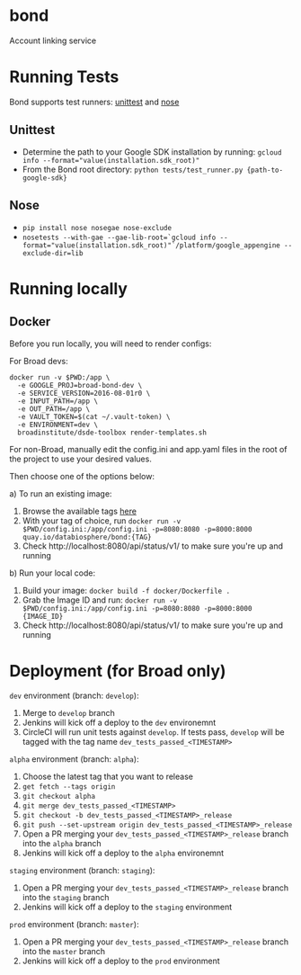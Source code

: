 # bond
Account linking service

# Running Tests

Bond supports test runners: [unittest](https://docs.python.org/2/library/unittest.html) and 
[nose](https://github.com/Trii/NoseGAE) 

## Unittest

* Determine the path to your Google SDK installation by running: `gcloud info --format="value(installation.sdk_root)"`
* From the Bond root directory: `python tests/test_runner.py {path-to-google-sdk}`

## Nose
* `pip install nose nosegae nose-exclude`
* ```nosetests --with-gae --gae-lib-root=`gcloud info --format="value(installation.sdk_root)"`/platform/google_appengine --exclude-dir=lib```

# Running locally

## Docker

Before you run locally, you will need to render configs:

For Broad devs:

```
docker run -v $PWD:/app \
  -e GOOGLE_PROJ=broad-bond-dev \
  -e SERVICE_VERSION=2016-08-01r0 \
  -e INPUT_PATH=/app \
  -e OUT_PATH=/app \
  -e VAULT_TOKEN=$(cat ~/.vault-token) \
  -e ENVIRONMENT=dev \
  broadinstitute/dsde-toolbox render-templates.sh
```
  
For non-Broad, manually edit the config.ini and app.yaml files in the root of the project to use your desired values.

Then choose one of the options below:

a) To run an existing image:

1) Browse the available tags [here](https://quay.io/repository/databiosphere/bond?tag=latest&tab=tags)
2) With your tag of choice, run `docker run -v $PWD/config.ini:/app/config.ini -p=8080:8080 -p=8000:8000 quay.io/databiosphere/bond:{TAG}`
3) Check http://localhost:8080/api/status/v1/ to make sure you're up and running

b) Run your local code:

1) Build your image: `docker build -f docker/Dockerfile .`
2) Grab the Image ID and run: `docker run -v $PWD/config.ini:/app/config.ini -p=8080:8080 -p=8000:8000 {IMAGE_ID}`
3) Check http://localhost:8080/api/status/v1/ to make sure you're up and running

# Deployment (for Broad only)

`dev` environment (branch: `develop`):
1) Merge to `develop` branch
2) Jenkins will kick off a deploy to the `dev` environemnt
3) CircleCI will run unit tests against `develop`. If tests pass, `develop` will be tagged with the tag name `dev_tests_passed_<TIMESTAMP>`

`alpha` environment (branch: `alpha`):
1) Choose the latest tag that you want to release
2) `get fetch --tags origin`
3) `git checkout alpha`
4) `git merge dev_tests_passed_<TIMESTAMP>`
5) `git checkout -b dev_tests_passed_<TIMESTAMP>_release`
6) `git push --set-upstream origin dev_tests_passed_<TIMESTAMP>_release`
7) Open a PR merging your `dev_tests_passed_<TIMESTAMP>_release` branch into the `alpha` branch
8) Jenkins will kick off a deploy to the `alpha` environemnt


`staging` environment (branch: `staging`):
1) Open a PR merging your `dev_tests_passed_<TIMESTAMP>_release` branch into the `staging` branch
2) Jenkins will kick off a deploy to the `staging` environment

`prod` environment (branch: `master`):
1) Open a PR merging your `dev_tests_passed_<TIMESTAMP>_release` branch into the `master` branch
2) Jenkins will kick off a deploy to the `prod` environment
